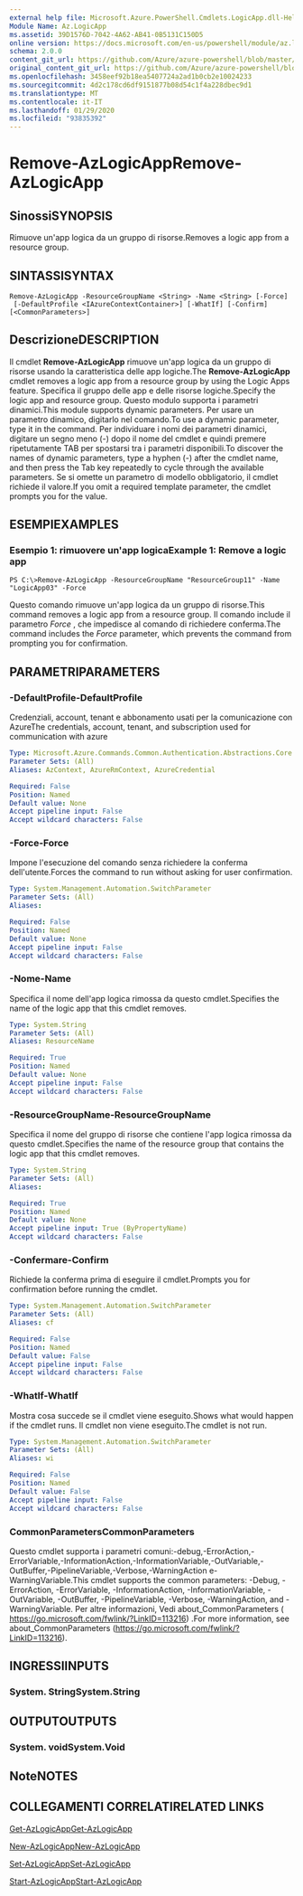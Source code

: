 ```yaml
---
external help file: Microsoft.Azure.PowerShell.Cmdlets.LogicApp.dll-Help.xml
Module Name: Az.LogicApp
ms.assetid: 39D1576D-7042-4A62-AB41-0B5131C150D5
online version: https://docs.microsoft.com/en-us/powershell/module/az.logicapp/remove-azlogicapp
schema: 2.0.0
content_git_url: https://github.com/Azure/azure-powershell/blob/master/src/LogicApp/LogicApp/help/Remove-AzLogicApp.md
original_content_git_url: https://github.com/Azure/azure-powershell/blob/master/src/LogicApp/LogicApp/help/Remove-AzLogicApp.md
ms.openlocfilehash: 3458eef92b18ea5407724a2ad1b0cb2e10024233
ms.sourcegitcommit: 4d2c178cd6df9151877b08d54c1f4a228dbec9d1
ms.translationtype: MT
ms.contentlocale: it-IT
ms.lasthandoff: 01/29/2020
ms.locfileid: "93835392"
---
```

# <span data-ttu-id="86f77-101">Remove-AzLogicApp</span><span class="sxs-lookup"><span data-stu-id="86f77-101">Remove-AzLogicApp</span></span>

## <span data-ttu-id="86f77-102">Sinossi</span><span class="sxs-lookup"><span data-stu-id="86f77-102">SYNOPSIS</span></span>
<span data-ttu-id="86f77-103">Rimuove un'app logica da un gruppo di risorse.</span><span class="sxs-lookup"><span data-stu-id="86f77-103">Removes a logic app from a resource group.</span></span>

## <span data-ttu-id="86f77-104">SINTASSI</span><span class="sxs-lookup"><span data-stu-id="86f77-104">SYNTAX</span></span>

```
Remove-AzLogicApp -ResourceGroupName <String> -Name <String> [-Force]
 [-DefaultProfile <IAzureContextContainer>] [-WhatIf] [-Confirm] [<CommonParameters>]
```

## <span data-ttu-id="86f77-105">Descrizione</span><span class="sxs-lookup"><span data-stu-id="86f77-105">DESCRIPTION</span></span>
<span data-ttu-id="86f77-106">Il cmdlet **Remove-AzLogicApp** rimuove un'app logica da un gruppo di risorse usando la caratteristica delle app logiche.</span><span class="sxs-lookup"><span data-stu-id="86f77-106">The **Remove-AzLogicApp** cmdlet removes a logic app from a resource group by using the Logic Apps feature.</span></span>
<span data-ttu-id="86f77-107">Specifica il gruppo delle app e delle risorse logiche.</span><span class="sxs-lookup"><span data-stu-id="86f77-107">Specify the logic app and resource group.</span></span>
<span data-ttu-id="86f77-108">Questo modulo supporta i parametri dinamici.</span><span class="sxs-lookup"><span data-stu-id="86f77-108">This module supports dynamic parameters.</span></span>
<span data-ttu-id="86f77-109">Per usare un parametro dinamico, digitarlo nel comando.</span><span class="sxs-lookup"><span data-stu-id="86f77-109">To use a dynamic parameter, type it in the command.</span></span>
<span data-ttu-id="86f77-110">Per individuare i nomi dei parametri dinamici, digitare un segno meno (-) dopo il nome del cmdlet e quindi premere ripetutamente TAB per spostarsi tra i parametri disponibili.</span><span class="sxs-lookup"><span data-stu-id="86f77-110">To discover the names of dynamic parameters, type a hyphen (-) after the cmdlet name, and then press the Tab key repeatedly to cycle through the available parameters.</span></span>
<span data-ttu-id="86f77-111">Se si omette un parametro di modello obbligatorio, il cmdlet richiede il valore.</span><span class="sxs-lookup"><span data-stu-id="86f77-111">If you omit a required template parameter, the cmdlet prompts you for the value.</span></span>

## <span data-ttu-id="86f77-112">ESEMPI</span><span class="sxs-lookup"><span data-stu-id="86f77-112">EXAMPLES</span></span>

### <span data-ttu-id="86f77-113">Esempio 1: rimuovere un'app logica</span><span class="sxs-lookup"><span data-stu-id="86f77-113">Example 1: Remove a logic app</span></span>
```
PS C:\>Remove-AzLogicApp -ResourceGroupName "ResourceGroup11" -Name "LogicApp03" -Force
```

<span data-ttu-id="86f77-114">Questo comando rimuove un'app logica da un gruppo di risorse.</span><span class="sxs-lookup"><span data-stu-id="86f77-114">This command removes a logic app from a resource group.</span></span>
<span data-ttu-id="86f77-115">Il comando include il parametro *Force* , che impedisce al comando di richiedere conferma.</span><span class="sxs-lookup"><span data-stu-id="86f77-115">The command includes the *Force* parameter, which prevents the command from prompting you for confirmation.</span></span>

## <span data-ttu-id="86f77-116">PARAMETRI</span><span class="sxs-lookup"><span data-stu-id="86f77-116">PARAMETERS</span></span>

### <span data-ttu-id="86f77-117">-DefaultProfile</span><span class="sxs-lookup"><span data-stu-id="86f77-117">-DefaultProfile</span></span>
<span data-ttu-id="86f77-118">Credenziali, account, tenant e abbonamento usati per la comunicazione con Azure</span><span class="sxs-lookup"><span data-stu-id="86f77-118">The credentials, account, tenant, and subscription used for communication with azure</span></span>

```yaml
Type: Microsoft.Azure.Commands.Common.Authentication.Abstractions.Core.IAzureContextContainer
Parameter Sets: (All)
Aliases: AzContext, AzureRmContext, AzureCredential

Required: False
Position: Named
Default value: None
Accept pipeline input: False
Accept wildcard characters: False
```

### <span data-ttu-id="86f77-119">-Force</span><span class="sxs-lookup"><span data-stu-id="86f77-119">-Force</span></span>
<span data-ttu-id="86f77-120">Impone l'esecuzione del comando senza richiedere la conferma dell'utente.</span><span class="sxs-lookup"><span data-stu-id="86f77-120">Forces the command to run without asking for user confirmation.</span></span>

```yaml
Type: System.Management.Automation.SwitchParameter
Parameter Sets: (All)
Aliases:

Required: False
Position: Named
Default value: None
Accept pipeline input: False
Accept wildcard characters: False
```

### <span data-ttu-id="86f77-121">-Nome</span><span class="sxs-lookup"><span data-stu-id="86f77-121">-Name</span></span>
<span data-ttu-id="86f77-122">Specifica il nome dell'app logica rimossa da questo cmdlet.</span><span class="sxs-lookup"><span data-stu-id="86f77-122">Specifies the name of the logic app that this cmdlet removes.</span></span>

```yaml
Type: System.String
Parameter Sets: (All)
Aliases: ResourceName

Required: True
Position: Named
Default value: None
Accept pipeline input: False
Accept wildcard characters: False
```

### <span data-ttu-id="86f77-123">-ResourceGroupName</span><span class="sxs-lookup"><span data-stu-id="86f77-123">-ResourceGroupName</span></span>
<span data-ttu-id="86f77-124">Specifica il nome del gruppo di risorse che contiene l'app logica rimossa da questo cmdlet.</span><span class="sxs-lookup"><span data-stu-id="86f77-124">Specifies the name of the resource group that contains the logic app that this cmdlet removes.</span></span>

```yaml
Type: System.String
Parameter Sets: (All)
Aliases:

Required: True
Position: Named
Default value: None
Accept pipeline input: True (ByPropertyName)
Accept wildcard characters: False
```

### <span data-ttu-id="86f77-125">-Confermare</span><span class="sxs-lookup"><span data-stu-id="86f77-125">-Confirm</span></span>
<span data-ttu-id="86f77-126">Richiede la conferma prima di eseguire il cmdlet.</span><span class="sxs-lookup"><span data-stu-id="86f77-126">Prompts you for confirmation before running the cmdlet.</span></span>

```yaml
Type: System.Management.Automation.SwitchParameter
Parameter Sets: (All)
Aliases: cf

Required: False
Position: Named
Default value: False
Accept pipeline input: False
Accept wildcard characters: False
```

### <span data-ttu-id="86f77-127">-WhatIf</span><span class="sxs-lookup"><span data-stu-id="86f77-127">-WhatIf</span></span>
<span data-ttu-id="86f77-128">Mostra cosa succede se il cmdlet viene eseguito.</span><span class="sxs-lookup"><span data-stu-id="86f77-128">Shows what would happen if the cmdlet runs.</span></span>
<span data-ttu-id="86f77-129">Il cmdlet non viene eseguito.</span><span class="sxs-lookup"><span data-stu-id="86f77-129">The cmdlet is not run.</span></span>

```yaml
Type: System.Management.Automation.SwitchParameter
Parameter Sets: (All)
Aliases: wi

Required: False
Position: Named
Default value: False
Accept pipeline input: False
Accept wildcard characters: False
```

### <span data-ttu-id="86f77-130">CommonParameters</span><span class="sxs-lookup"><span data-stu-id="86f77-130">CommonParameters</span></span>
<span data-ttu-id="86f77-131">Questo cmdlet supporta i parametri comuni:-debug,-ErrorAction,-ErrorVariable,-InformationAction,-InformationVariable,-OutVariable,-OutBuffer,-PipelineVariable,-Verbose,-WarningAction e-WarningVariable.</span><span class="sxs-lookup"><span data-stu-id="86f77-131">This cmdlet supports the common parameters: -Debug, -ErrorAction, -ErrorVariable, -InformationAction, -InformationVariable, -OutVariable, -OutBuffer, -PipelineVariable, -Verbose, -WarningAction, and -WarningVariable.</span></span> <span data-ttu-id="86f77-132">Per altre informazioni, Vedi about_CommonParameters ( https://go.microsoft.com/fwlink/?LinkID=113216) .</span><span class="sxs-lookup"><span data-stu-id="86f77-132">For more information, see about_CommonParameters (https://go.microsoft.com/fwlink/?LinkID=113216).</span></span>

## <span data-ttu-id="86f77-133">INGRESSI</span><span class="sxs-lookup"><span data-stu-id="86f77-133">INPUTS</span></span>

### <span data-ttu-id="86f77-134">System. String</span><span class="sxs-lookup"><span data-stu-id="86f77-134">System.String</span></span>

## <span data-ttu-id="86f77-135">OUTPUT</span><span class="sxs-lookup"><span data-stu-id="86f77-135">OUTPUTS</span></span>

### <span data-ttu-id="86f77-136">System. void</span><span class="sxs-lookup"><span data-stu-id="86f77-136">System.Void</span></span>

## <span data-ttu-id="86f77-137">Note</span><span class="sxs-lookup"><span data-stu-id="86f77-137">NOTES</span></span>

## <span data-ttu-id="86f77-138">COLLEGAMENTI CORRELATI</span><span class="sxs-lookup"><span data-stu-id="86f77-138">RELATED LINKS</span></span>

[<span data-ttu-id="86f77-139">Get-AzLogicApp</span><span class="sxs-lookup"><span data-stu-id="86f77-139">Get-AzLogicApp</span></span>](./Get-AzLogicApp.md)

[<span data-ttu-id="86f77-140">New-AzLogicApp</span><span class="sxs-lookup"><span data-stu-id="86f77-140">New-AzLogicApp</span></span>](./New-AzLogicApp.md)

[<span data-ttu-id="86f77-141">Set-AzLogicApp</span><span class="sxs-lookup"><span data-stu-id="86f77-141">Set-AzLogicApp</span></span>](./Set-AzLogicApp.md)

[<span data-ttu-id="86f77-142">Start-AzLogicApp</span><span class="sxs-lookup"><span data-stu-id="86f77-142">Start-AzLogicApp</span></span>](./Start-AzLogicApp.md)


